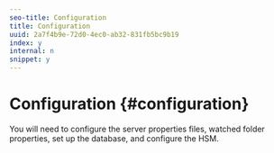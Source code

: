 ```yaml
---
seo-title: Configuration
title: Configuration
uuid: 2a7f4b9e-72d0-4ec0-ab32-831fb5bc9b19
index: y
internal: n
snippet: y
---
```


# Configuration {#configuration}

You will need to configure the server properties files, watched folder properties, set up the database, and configure the HSM. 
